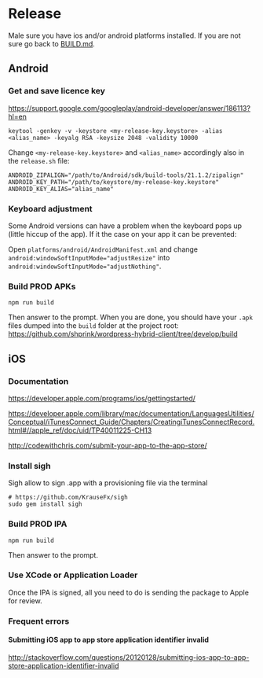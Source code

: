 # Release

Male sure you have ios and/or android platforms installed. If you are not sure go back to [BUILD.md](BUILD.md).

## Android

### Get and save licence key

<https://support.google.com/googleplay/android-developer/answer/186113?hl=en>

```
keytool -genkey -v -keystore <my-release-key.keystore> -alias <alias_name> -keyalg RSA -keysize 2048 -validity 10000
```

Change `<my-release-key.keystore>` and `<alias_name>` accordingly also in the `release.sh` file:

```
ANDROID_ZIPALIGN="/path/to/Android/sdk/build-tools/21.1.2/zipalign"
ANDROID_KEY_PATH="/path/to/keystore/my-release-key.keystore"
ANDROID_KEY_ALIAS="alias_name"
```

### Keyboard adjustment

Some Android versions can have a problem when the keyboard pops up (little hiccup of the app). If it the case on your app it can be prevented:

Open ```platforms/android/AndroidManifest.xml``` and change ```android:windowSoftInputMode="adjustResize"``` into ```android:windowSoftInputMode="adjustNothing"```.

### Build PROD APKs

```
npm run build
```

Then answer to the prompt. When you are done, you should have your `.apk` files dumped into the `build` folder at the project root: https://github.com/shprink/wordpress-hybrid-client/tree/develop/build

## iOS

### Documentation

<https://developer.apple.com/programs/ios/gettingstarted/>

<https://developer.apple.com/library/mac/documentation/LanguagesUtilities/Conceptual/iTunesConnect_Guide/Chapters/CreatingiTunesConnectRecord.html#//apple_ref/doc/uid/TP40011225-CH13>

<http://codewithchris.com/submit-your-app-to-the-app-store/>

### Install sigh

Sigh allow to sign .app with a provisioning file via the terminal

```
# https://github.com/KrauseFx/sigh
sudo gem install sigh
```

### Build PROD IPA

```
npm run build
```

Then answer to the prompt.

### Use XCode or Application Loader

Once the IPA is signed, all you need to do is sending the package to Apple for review.

### Frequent errors

#### Submitting iOS app to app store application identifier invalid

<http://stackoverflow.com/questions/20120128/submitting-ios-app-to-app-store-application-identifier-invalid>
